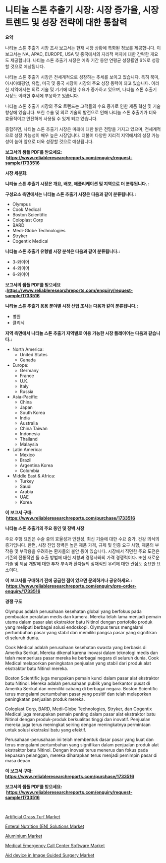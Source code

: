<p><h1>니티놀 스톤 추출기 시장: 시장 증가율, 시장 트렌드 및 성장 전략에 대한 통찰력</h1></p><p><strong>요약</strong></p>
<p><p>나티놀 스톤 추출기 시장 조사 보고서는 현재 시장 상황에 특화된 정보를 제공합니다. 이 보고서는 NA, APAC, EUROPE, USA 및 중국에서의 지리적 퍼지에 대한 간략한 개요도 제공합니다. 나티놀 스톤 추출기 시장은 예측 기간 동안 연평균 성장률인 6%로 성장할 것으로 예상됩니다.</p><p>나티놀 스톤 추출기 시장은 전세계적으로 성장하는 추세를 보이고 있습니다. 특히 북미, 아시아태평양, 유럽, 미국 및 중국 시장이 시장의 주요 성장 동력이 되고 있습니다. 이러한 지역에서는 의료 기술 및 기기에 대한 수요가 증가하고 있으며, 나티놀 스톤 추출기 시장도 이러한 추세에 부응하고 있습니다.</p><p>나티놀 스톤 추출기 시장의 주요 트렌드는 고객들의 수요 증가로 인한 제품 혁신 및 기술 향상에 있습니다. 또한 수술 및 의료 기술의 발전으로 인해 나티놀 스톤 추출기가 더욱 효율적이고 안전하게 사용될 수 있게 되고 있습니다.</p><p>종합하면, 나티놀 스톤 추출기 시장은 미래에 대한 밝은 전망을 가지고 있으며, 전세계적으로 성장 가능성이 매우 높은 시장입니다. 더불어 다양한 지리적 지역에서의 성장 가능성이 높아 앞으로 더욱 성장할 것으로 예상됩니다.</p></p>
<p><strong>보고서의 샘플 PDF를 받으세요: &nbsp;<a href="https://www.reliableresearchreports.com/enquiry/request-sample/1733516">https://www.reliableresearchreports.com/enquiry/request-sample/1733516</a></strong></p>
<p><strong>시장 세분화:</strong></p>
<p><strong> 니티놀 스톤 추출기 시장은 개요, 배포, 애플리케이션 및 지역으로 더 분류됩니다. :</strong></p>
<p><strong>구성요소 측면에서는 니티놀 스톤 추출기 시장은 다음과 같이 분류됩니다.:</strong></p>
<p><ul><li>Olympus</li><li>Cook Medical</li><li>Boston Scientific</li><li>Coloplast Corp</li><li>BARD</li><li>Medi-Globe Technologies</li><li>Stryker</li><li>Cogentix Medical</li></ul></p>
<p><strong> 니티놀 스톤 추출기 유형별 시장 분석은 다음과 같이 분류됩니다.:</strong></p>
<p><ul><li>3-와이어</li><li>4-와이어</li><li>6-와이어</li></ul></p>
<p><strong>보고서의 샘플 PDF를 받으세요 :<a href="https://www.reliableresearchreports.com/enquiry/request-sample/1733516">https://www.reliableresearchreports.com/enquiry/request-sample/1733516</a></strong></p>
<p><strong> 니티놀 스톤 추출기 응용 분야별 시장 산업 조사는 다음과 같이 분류됩니다.:</strong></p>
<p><ul><li>병원</li><li>클리닉</li></ul></p>
<p><strong>지역 측면에서 니티놀 스톤 추출기 지역별로 이용 가능한 시장 플레이어는 다음과 같습니다.:</strong></p>
<p><ul>
    <li>
        North America:
        <ul>
            <li>United States</li>
            <li>Canada</li>
        </ul>
    </li>
    <li>
        Europe:
        <ul>
            <li>Germany</li>
            <li>France</li>
            <li>U.K.</li>
            <li>Italy</li>
            <li>Russia</li>
        </ul>
    </li>
    <li>
        Asia-Pacific:
        <ul>
            <li>China</li>
            <li>Japan</li>
            <li>South Korea</li>
            <li>India</li>
            <li>Australia</li>
            <li>China Taiwan</li>
            <li>Indonesia</li>
            <li>Thailand</li>
            <li>Malaysia</li>
        </ul>
    </li>
    <li>
        Latin America:
        <ul>
            <li>Mexico</li>
            <li>Brazil</li>
            <li>Argentina Korea</li>
            <li>Colombia</li>
        </ul>
    </li>
    <li>
        Middle East & Africa:
        <ul>
            <li>Turkey</li>
            <li>Saudi</li>
            <li>Arabia</li>
            <li>UAE</li>
            <li>Korea</li>
        </ul>
    </li>
    </ul></p>
<p><strong>이 보고서 구매: &nbsp;<a href="https://www.reliableresearchreports.com/purchase/1733516">https://www.reliableresearchreports.com/purchase/1733516</a></strong></p>
<p><strong>니티놀 스톤 추출기의 주요 동인 및 장벽 시장</strong></p>
<p><p>주요 주행 요인은 수술 중의 효율성과 안전성, 최신 기술에 대한 수요 증가, 건강 의식의 증가입니다. 한편, 시장 진입 장벽은 높은 제품 가격, 규제 및 인증 요구 사항, 제품의 부작용 및 부작용을 우려하는 환자들의 불안 등이 있습니다. 시장에서 직면한 주요 도전은 기존의 전통적인 돌 추출 방법에 대한 저항과 경쟁사와의 가격 경쟁력이다. 또한 새로운 기술 및 제품 개발에 대한 투자 부족과 환자들의 잠재적인 우려에 대한 관심도 중요한 요소이다.</p></p>
<p><strong>이 보고서를 구매하기 전에 궁금한 점이 있으면 문의하거나 공유하세요.: &nbsp;<a href="https://www.reliableresearchreports.com/enquiry/pre-order-enquiry/1733516">https://www.reliableresearchreports.com/enquiry/pre-order-enquiry/1733516</a></strong></p>
<p><strong>경쟁 구도</strong></p>
<p><p>Olympus adalah perusahaan kesehatan global yang berfokus pada pembuatan peralatan medis dan kamera. Mereka telah lama menjadi pemain utama dalam pasar alat ekstraktor batu Nitinol dengan portofolio produk yang meliputi berbagai solusi endoskopi. Olympus terus mengalami pertumbuhan pasar yang stabil dan memiliki pangsa pasar yang signifikan di seluruh dunia.</p><p>Cook Medical adalah perusahaan kesehatan swasta yang berbasis di Amerika Serikat. Mereka dikenal karena inovasi dalam teknologi medis dan telah memperluas pasar mereka ke berbagai negara di seluruh dunia. Cook Medical melaporkan peningkatan penjualan yang stabil dari produk alat ekstraktor batu Nitinol mereka.</p><p>Boston Scientific juga merupakan pemain kunci dalam pasar alat ekstraktor batu Nitinol. Mereka adalah perusahaan publik yang berkantor pusat di Amerika Serikat dan memiliki cabang di berbagai negara. Boston Scientific terus mengalami pertumbuhan pasar yang positif dan telah melaporkan peningkatan penjualan produk mereka.</p><p>Coloplast Corp, BARD, Medi-Globe Technologies, Stryker, dan Cogentix Medical juga merupakan pemain penting dalam pasar alat ekstraktor batu Nitinol dengan produk-produk berkualitas tinggi dan inovatif. Penjualan mereka juga terus meningkat seiring dengan meningkatnya permintaan untuk solusi ekstraksi batu yang efektif.</p><p>Perusahaan-perusahaan ini telah membentuk dasar pasar yang kuat dan terus mengalami pertumbuhan yang signifikan dalam penjualan produk alat ekstraktor batu Nitinol. Dengan inovasi terus menerus dan fokus pada kepuasan pelanggan, mereka diharapkan terus menjadi pemimpin pasar di masa depan.</p></p>
<p><strong>이 보고서 구매: &nbsp; <a href="https://www.reliableresearchreports.com/purchase/1733516">https://www.reliableresearchreports.com/purchase/1733516</a></strong></p>
<p><strong>보고서의 샘플 PDF를 받으세요: &nbsp;<a href="https://www.reliableresearchreports.com/enquiry/request-sample/1733516">https://www.reliableresearchreports.com/enquiry/request-sample/1733516</a></strong><strong></strong></p>
<p>&nbsp;</p>
<p><p><a href="https://view.publitas.com/reportprime-1/insights-into-artificial-grass-turf-market-size-analysing-market-share-trends-and-growth-from-2024-to-2031/">Artificial Grass Turf Market</a></p><p><a href="https://fearless-okapi-6c8.notion.site/Enteral-Nutrition-EN-Solutions-Market-Growth-Market-Trends-COVID-19-Impact-and-Forecasts-for-pe-ceac0bcd537042b7a63ce08720f6e05e">Enteral Nutrition (EN) Solutions Market</a></p><p><a href="https://view.publitas.com/reportprime-1/aluminium-market-research-report-forecasted-for-period-from-2024-2031-by-market-type-market-application-and-region/">Aluminium Market</a></p><p><a href="https://scarlet-rocket-c63.notion.site/Medical-Emergency-Call-Center-Software-Market-Research-Report-The-Key-To-Successful-Business-Strate-0387b3358fd94ff48ae6ad3e915c7b50">Medical Emergency Call Center Software Market</a></p><p><a href="https://github.com/Hazelklievgspy6vdcsmu106w/Market-Research-Report-List-1/blob/main/aid-device-in-image-guided-surgery-market.md">Aid device in Image Guided Surgery Market</a></p></p>